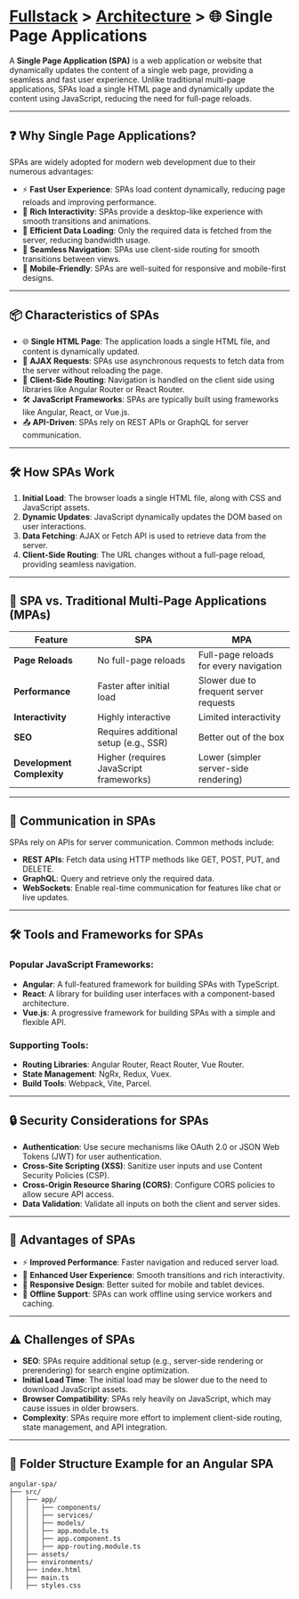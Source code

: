 # [Fullstack](../../) > [Architecture](../) > 🌐 Single Page Applications

A **Single Page Application (SPA)** is a web application or website that dynamically updates the content of a single web page, providing a seamless and fast user experience. Unlike traditional multi-page applications, SPAs load a single HTML page and dynamically update the content using JavaScript, reducing the need for full-page reloads.

---

## ❓ Why Single Page Applications?

SPAs are widely adopted for modern web development due to their numerous advantages:

- ⚡ **Fast User Experience**: SPAs load content dynamically, reducing page reloads and improving performance.
- 🎨 **Rich Interactivity**: SPAs provide a desktop-like experience with smooth transitions and animations.
- 📡 **Efficient Data Loading**: Only the required data is fetched from the server, reducing bandwidth usage.
- 🔄 **Seamless Navigation**: SPAs use client-side routing for smooth transitions between views.
- 📱 **Mobile-Friendly**: SPAs are well-suited for responsive and mobile-first designs.

---

## 📦 Characteristics of SPAs

- 🌐 **Single HTML Page**: The application loads a single HTML file, and content is dynamically updated.
- 📡 **AJAX Requests**: SPAs use asynchronous requests to fetch data from the server without reloading the page.
- 🔄 **Client-Side Routing**: Navigation is handled on the client side using libraries like Angular Router or React Router.
- 🛠️ **JavaScript Frameworks**: SPAs are typically built using frameworks like Angular, React, or Vue.js.
- 📤 **API-Driven**: SPAs rely on REST APIs or GraphQL for server communication.

---

## 🛠️ How SPAs Work

1. **Initial Load**: The browser loads a single HTML file, along with CSS and JavaScript assets.
2. **Dynamic Updates**: JavaScript dynamically updates the DOM based on user interactions.
3. **Data Fetching**: AJAX or Fetch API is used to retrieve data from the server.
4. **Client-Side Routing**: The URL changes without a full-page reload, providing seamless navigation.

---

## 📏 SPA vs. Traditional Multi-Page Applications (MPAs)

| Feature                  | SPA                                      | MPA                                      |
|--------------------------|------------------------------------------|------------------------------------------|
| **Page Reloads**         | No full-page reloads                    | Full-page reloads for every navigation   |
| **Performance**          | Faster after initial load               | Slower due to frequent server requests   |
| **Interactivity**        | Highly interactive                      | Limited interactivity                    |
| **SEO**                  | Requires additional setup (e.g., SSR)   | Better out of the box                    |
| **Development Complexity** | Higher (requires JavaScript frameworks) | Lower (simpler server-side rendering)    |

---

## 📡 Communication in SPAs

SPAs rely on APIs for server communication. Common methods include:

- **REST APIs**: Fetch data using HTTP methods like GET, POST, PUT, and DELETE.
- **GraphQL**: Query and retrieve only the required data.
- **WebSockets**: Enable real-time communication for features like chat or live updates.

---

## 🛠️ Tools and Frameworks for SPAs

### Popular JavaScript Frameworks:
- **Angular**: A full-featured framework for building SPAs with TypeScript.
- **React**: A library for building user interfaces with a component-based architecture.
- **Vue.js**: A progressive framework for building SPAs with a simple and flexible API.

### Supporting Tools:
- **Routing Libraries**: Angular Router, React Router, Vue Router.
- **State Management**: NgRx, Redux, Vuex.
- **Build Tools**: Webpack, Vite, Parcel.

---

## 🔒 Security Considerations for SPAs

- **Authentication**: Use secure mechanisms like OAuth 2.0 or JSON Web Tokens (JWT) for user authentication.
- **Cross-Site Scripting (XSS)**: Sanitize user inputs and use Content Security Policies (CSP).
- **Cross-Origin Resource Sharing (CORS)**: Configure CORS policies to allow secure API access.
- **Data Validation**: Validate all inputs on both the client and server sides.

---

## 🌟 Advantages of SPAs

- ⚡ **Improved Performance**: Faster navigation and reduced server load.
- 🎨 **Enhanced User Experience**: Smooth transitions and rich interactivity.
- 📱 **Responsive Design**: Better suited for mobile and tablet devices.
- 🔄 **Offline Support**: SPAs can work offline using service workers and caching.

---

## ⚠️ Challenges of SPAs

- **SEO**: SPAs require additional setup (e.g., server-side rendering or prerendering) for search engine optimization.
- **Initial Load Time**: The initial load may be slower due to the need to download JavaScript assets.
- **Browser Compatibility**: SPAs rely heavily on JavaScript, which may cause issues in older browsers.
- **Complexity**: SPAs require more effort to implement client-side routing, state management, and API integration.

---

## 📂 Folder Structure Example for an Angular SPA

```plaintext
angular-spa/
├── src/
│   ├── app/
│   │   ├── components/
│   │   ├── services/
│   │   ├── models/
│   │   ├── app.module.ts
│   │   ├── app.component.ts
│   │   ├── app-routing.module.ts
│   ├── assets/
│   ├── environments/
│   ├── index.html
│   ├── main.ts
│   ├── styles.css

````
